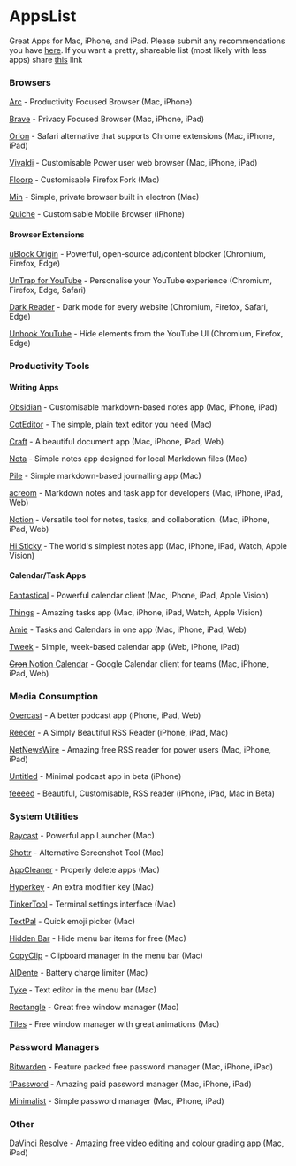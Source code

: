 # AppsList
Great Apps for Mac, iPhone, and iPad.
Please submit any recommendations you have [here](https://forms.gle/4j4i1oasAKuSonDp8). If you want a pretty, shareable list (most likely with less apps) share [this](https://arc.net/folder/1AE2D275-FEC5-4077-9C3E-CE8826A4B079) link
### Browsers
[Arc](https://arc.net/) - Productivity Focused Browser (Mac, iPhone)

[Brave](https://brave.com/) - Privacy Focused Browser (Mac, iPhone, iPad)

[Orion](https://browser.kagi.com/) - Safari alternative that supports Chrome extensions (Mac, iPhone, iPad)

[Vivaldi](https://vivaldi.com/) - Customisable Power user web browser (Mac, iPhone, iPad)

[Floorp](https://floorp.app/en/) - Customisable Firefox Fork (Mac)

[Min](https://minbrowser.org/) - Simple, private browser built in electron (Mac)

[Quiche](https://quiche.works/browser/) - Customisable Mobile Browser (iPhone)
#### Browser Extensions
[uBlock Origin](https://ublockorigin.com/) - Powerful, open-source ad/content blocker (Chromium, Firefox, Edge)

[UnTrap for YouTube](https://untrap.app/) - Personalise your YouTube experience (Chromium, Firefox, Edge, Safari)

[Dark Reader](https://darkreader.org/) - Dark mode for every website (Chromium, Firefox, Safari, Edge)

[Unhook YouTube](https://unhook.app/) - Hide elements from the YouTube UI (Chromium, Firefox, Edge)

### Productivity Tools

#### Writing Apps

[Obsidian](https://obsidian.md/) - Customisable markdown-based notes app (Mac, iPhone, iPad)

[CotEditor](https://coteditor.com/) - The simple, plain text editor you need (Mac)

[Craft](https://www.craft.do/) - A beautiful document app (Mac, iPhone, iPad, Web)

[Nota](https://nota.md/) - Simple notes app designed for local Markdown files (Mac)

[Pile](https://udara.io/pile/) - Simple markdown-based journalling app (Mac)

[acreom](https://acreom.com/) - Markdown notes and task app for developers (Mac, iPhone, iPad, Web)

[Notion](https://www.notion.so/) - Versatile tool for notes, tasks, and collaboration. (Mac, iPhone, iPad, Web)

[Hi Sticky](https://apps.apple.com/us/app/hi-sticky-notes-se-widget/id1610634186) - The world's simplest notes app (Mac, iPhone, iPad, Watch, Apple Vision)

#### Calendar/Task Apps

[Fantastical](https://flexibits.com/fantastical) - Powerful calendar client (Mac, iPhone, iPad, Apple Vision)

[Things](https://culturedcode.com/things/) - Amazing tasks app  (Mac, iPhone, iPad, Watch, Apple Vision)

[Amie](https://amie.so/) - Tasks and Calendars in one app (Mac, iPhone, iPad, Web)

[Tweek](https://tweek.so/) - Simple, week-based calendar app (Web, iPhone, iPad)

[~~Cron~~ Notion Calendar](https://cron.com/) - Google Calendar client for teams (Mac, iPhone, iPad, Web)

### Media Consumption
[Overcast](https://overcast.fm/) - A better podcast app (iPhone, iPad, Web)

[Reeder](https://www.reederapp.com/) - A Simply Beautiful RSS Reader (iPhone, iPad, Mac)

[NetNewsWire](https://netnewswire.com/) - Amazing free RSS reader for power users (Mac, iPhone, iPad)

[Untitled](https://testflight.apple.com/join/a4bmx5rA) - Minimal podcast app in beta (iPhone)

[feeeed](https://feeeed.nateparrott.com/) - Beautiful, Customisable, RSS reader (iPhone, iPad, Mac in Beta)

### System Utilities
[Raycast](https://www.raycast.com/) - Powerful app Launcher (Mac)

[Shottr](https://shottr.cc/) - Alternative Screenshot Tool (Mac)

[AppCleaner](https://freemacsoft.net/appcleaner/) - Properly delete apps (Mac)

[Hyperkey](https://hyperkey.app/) - An extra modifier key (Mac)

[TinkerTool](http://www.bresink.com/osx/TinkerTool.html) - Terminal settings interface (Mac)

[TextPal](https://www.textpal.app/) - Quick emoji picker (Mac)

[Hidden Bar](https://apps.apple.com/us/app/hidden-bar/id1452453066) - Hide menu bar items for free (Mac)

[CopyClip](https://apps.apple.com/us/app/copyclip-clipboard-history/id595191960) - Clipboard manager in the menu bar (Mac)

[AlDente](https://apphousekitchen.com/) - Battery charge limiter (Mac)

[Tyke](https://tyke.app/) - Text editor in the menu bar (Mac)

[Rectangle](https://rectangleapp.com/) - Great free window manager (Mac)

[Tiles](https://freemacsoft.net/tiles/) - Free window manager with great animations (Mac)

### Password Managers
[Bitwarden](https://bitwarden.com/) - Feature packed free password manager (Mac, iPhone, iPad)

[1Password](https://1password.com/) - Amazing paid password manager (Mac, iPhone, iPad)

[Minimalist](https://minimalistpassword.com/) - Simple password manager (Mac, iPhone, iPad)

### Other
[DaVinci Resolve](https://www.blackmagicdesign.com/products/davinciresolve) - Amazing free video editing and colour grading app (Mac, iPad)
